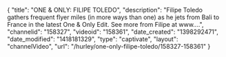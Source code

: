 {
    "title": "ONE & ONLY: FILIPE TOLEDO",
    "description": "Filipe Toledo gathers frequent flyer miles (in more ways than one) as he jets from Bali to France in the latest One & Only Edit. See more from Filipe at www....",
    "channelid": "158327",
    "videoid": "158361",
    "date_created": "1398292471",
    "date_modified": "1418181329",
    "type": "captivate",
    "layout": "channelVideo",
    "url": "\/hurley\/one-only-filipe-toledo\/158327-158361"
}